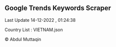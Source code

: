 

## Google Trends Keywords Scraper 
 
Last Update 14-12-2022 , 01:24:38

Country List :
VIETNAM.json



© Abdul Muttaqin 
